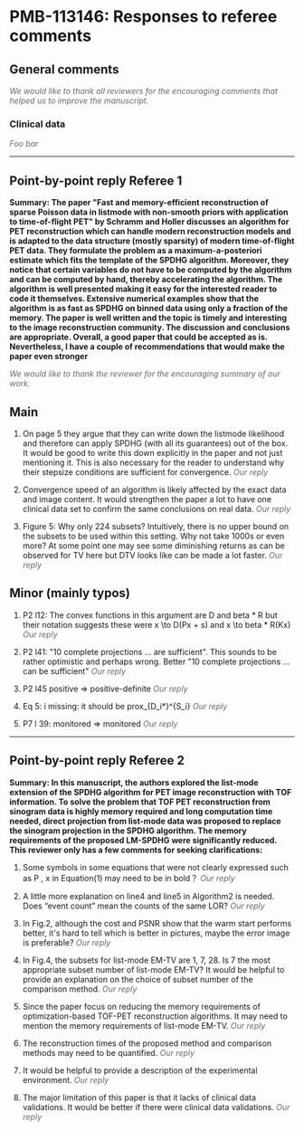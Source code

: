 # PMB-113146: Responses to referee comments

## General comments
<span style="color:dimgray">*We would like to thank all reviewers for the encouraging comments that helped us to improve the manuscript.*</span>

### Clinical data
<span style="color:dimgray">*Foo bar*</span>


* * *

## Point-by-point reply Referee 1

**Summary: The paper "Fast and memory-efficient reconstruction of sparse Poisson data in listmode with non-smooth priors with application to time-of-flight PET" by Schramm and Holler discusses an algorithm for PET reconstruction which can handle modern reconstruction models and is adapted to the data structure (mostly sparsity) of modern time-of-flight PET data. They formulate the problem as a maximum-a-posteriori estimate which fits the template of the SPDHG algorithm. Moreover, they notice that certain variables do not have to be computed by the algorithm and can be computed by hand, thereby accelerating the algorithm. The algorithm is well presented making it easy for the interested reader to code it themselves. Extensive numerical examples show that the algorithm is as fast as SPDHG on binned data using only a fraction of the memory. The paper is well written and the topic is timely and interesting to the image reconstruction community. The discussion and conclusions are appropriate. Overall, a good paper that could be accepted as is. Nevertheless, I have a couple of recommendations that would make the paper even stronger**

<span style="color:dimgray">*We would like to thank the reviewer for the encouraging summary of our work.*</span>

## Main
1. On page 5 they argue that they can write down the listmode likelihood and therefore can apply SPDHG (with all its guarantees) out of the box. It would be good to write this down explicitly in the paper and not just mentioning it. This is also necessary for the reader to understand why their stepsize conditions are sufficient for convergence.
<span style="color:dimgray">*Our reply*</span>

2. Convergence speed of an algorithm is likely affected by the exact data and image content. It would strengthen the paper a lot to have one clinical data set to confirm the same conclusions on real data. 
<span style="color:dimgray">*Our reply*</span>

3. Figure 5: Why only 224 subsets? Intuitively, there is no upper bound on the subsets to be used within this setting. Why not take 1000s or even more? At some point one may see some diminishing returns as can be observed for TV here but DTV looks like can be made a lot faster.
<span style="color:dimgray">*Our reply*</span>

## Minor (mainly typos)

1. P2 l12: The convex functions in this argument are D and beta * R but their notation suggests these were x \to D(Px + s) and x \to beta * R(Kx)
<span style="color:dimgray">*Our reply*</span>

2. P2 l41: "10 complete projections … are sufficient". This sounds to be rather optimistic and perhaps wrong. Better "10 complete projections … can be sufficient"
<span style="color:dimgray">*Our reply*</span>

3. P2 l45 positive => positive-definite
<span style="color:dimgray">*Our reply*</span>

4. Eq 5: i missing: it should be prox_{D_i*}^{S_i}
<span style="color:dimgray">*Our reply*</span>

5. P7 l 39: monitored => monitored
<span style="color:dimgray">*Our reply*</span>

***

## Point-by-point reply Referee 2

**Summary: In this manuscript, the authors explored the list-mode extension of the SPDHG algorithm for PET image reconstruction with TOF information. To solve the problem that TOF PET reconstruction from sinogram data is highly memory required and long computation time needed, direct projection from list-mode data was proposed to replace the sinogram projection in the SPDHG algorithm. The memory requirements of the proposed LM-SPDHG were significantly reduced. This reviewer only has a few comments for seeking clarifications:**

1. Some symbols in some equations that were not clearly expressed such as P , x   in Equation(1)  may need to be in bold？
<span style="color:dimgray">*Our reply*</span>

2. A little more explanation on line4 and line5 in Algorithm2 is needed. Does “event count” mean the counts of the same LOR?
<span style="color:dimgray">*Our reply*</span>

3. In Fig.2, although the cost and PSNR show that the warm start performs better, it's hard to tell which is better in pictures, maybe the error image is preferable?
<span style="color:dimgray">*Our reply*</span>

4. In Fig.4, the subsets for list-mode EM-TV are 1, 7, 28. Is 7 the most appropriate subset number of list-mode EM-TV? It would be helpful to provide an explanation on the choice of subset number of the comparison method.
<span style="color:dimgray">*Our reply*</span>

5. Since the paper focus on reducing the memory requirements of optimization-based TOF-PET reconstruction algorithms. It may need to mention the memory requirements of list-mode EM-TV.
<span style="color:dimgray">*Our reply*</span>

6. The reconstruction times of the proposed method and comparison methods may need to be quantified.
<span style="color:dimgray">*Our reply*</span>

7. It would be helpful to provide a description of the experimental environment.
<span style="color:dimgray">*Our reply*</span>

8. The major limitation of this paper is that it lacks of clinical data validations. It would be better if there were clinical data validations.
<span style="color:dimgray">*Our reply*</span>
